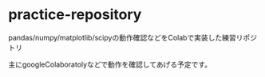 # practice-repository
pandas/numpy/matplotlib/scipyの動作確認などをColabで実装した練習リポジトリ

主にgoogleColaboratolyなどで動作を確認してあげる予定です。
